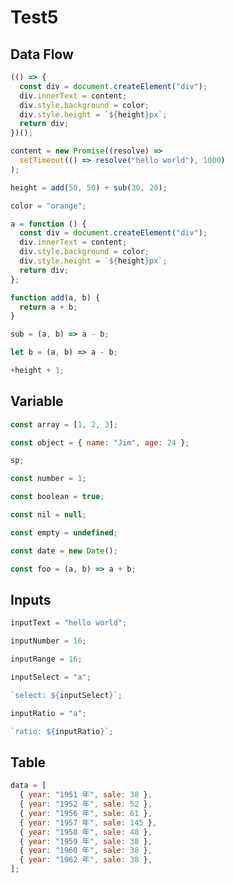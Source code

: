 # Test5

## Data Flow

```js | dom
(() => {
  const div = document.createElement("div");
  div.innerText = content;
  div.style.background = color;
  div.style.height = `${height}px`;
  return div;
})();
```

```js | text "pin: false"
content = new Promise((resolve) =>
  setTimeout(() => resolve("hello world"), 1000)
);
```

```js | number "pin: false"
height = add(50, 50) + sub(30, 20);
```

```js | color "pin: false"
color = "orange";
```

```js
a = function () {
  const div = document.createElement("div");
  div.innerText = content;
  div.style.background = color;
  div.style.height = `${height}px`;
  return div;
};
```

```js
function add(a, b) {
  return a + b;
}
```

```js
sub = (a, b) => a - b;
```

```js
let b = (a, b) => a - b;
```

```js
+height + 1;
```

## Variable

```js
const array = [1, 2, 3];
```

```js
const object = { name: "Jim", age: 24 };
```

```js
sp;
```

```js
const number = 1;
```

```js
const boolean = true;
```

```js
const nil = null;
```

```js
const empty = undefined;
```

```js
const date = new Date();
```

```js
const foo = (a, b) => a + b;
```

## Inputs

```js | text
inputText = "hello world";
```

```js | number "max: 20; min: 10; step: 2"
inputNumber = 16;
```

```js | range "max: 20; min: 10; step: 2"
inputRange = 16;
```

```js | select "options: { labels: ['A', 'B', 'C'], values: ['a', 'b', 'c'] }"
inputSelect = "a";
```

```js
`select: ${inputSelect}`;
```

```js | radio "options: { labels: ['A', 'B', 'C'], values: ['a', 'b', 'c'] }"
inputRatio = "a";
```

```js
`ratio: ${inputRatio}`;
```

## Table

```js | table "maxCount: 5"
data = [
  { year: "1951 年", sale: 38 },
  { year: "1952 年", sale: 52 },
  { year: "1956 年", sale: 61 },
  { year: "1957 年", sale: 145 },
  { year: "1958 年", sale: 48 },
  { year: "1959 年", sale: 38 },
  { year: "1960 年", sale: 38 },
  { year: "1962 年", sale: 38 },
];
```
